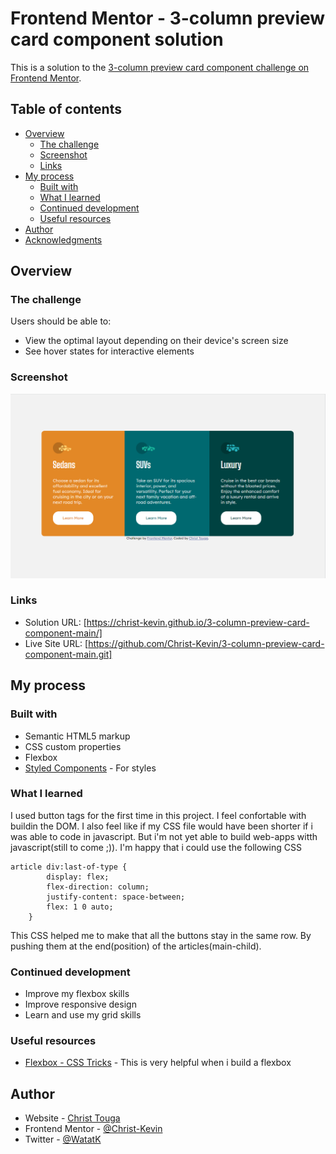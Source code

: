 # Frontend Mentor - 3-column preview card component solution

This is a solution to the [3-column preview card component challenge on Frontend Mentor](https://www.frontendmentor.io/challenges/3column-preview-card-component-pH92eAR2-).  

## Table of contents

- [Overview](#overview)
  - [The challenge](#the-challenge)
  - [Screenshot](#screenshot)
  - [Links](#links)
- [My process](#my-process)
  - [Built with](#built-with)
  - [What I learned](#what-i-learned)
  - [Continued development](#continued-development)
  - [Useful resources](#useful-resources)
- [Author](#author)
- [Acknowledgments](#acknowledgments)


## Overview

### The challenge

Users should be able to:

- View the optimal layout depending on their device's screen size
- See hover states for interactive elements

### Screenshot

![](./screenshot.jpg)

### Links

- Solution URL: [https://christ-kevin.github.io/3-column-preview-card-component-main/]
- Live Site URL: [https://github.com/Christ-Kevin/3-column-preview-card-component-main.git]

## My process

### Built with

- Semantic HTML5 markup
- CSS custom properties
- Flexbox
- [Styled Components](https://styled-components.com/) - For styles

### What I learned

I used button tags for the first time in this project. I feel confortable with buildin the DOM.
I also feel like if my CSS file would have been shorter if i was able to code in javascript. 
But i'm not yet able to build web-apps witth javascript(still to come ;)).
I'm happy that i could use the following CSS
````
article div:last-of-type {
        display: flex;
        flex-direction: column;
        justify-content: space-between;
        flex: 1 0 auto;
    }
````
This CSS helped me to make that all the buttons stay in the same row. By pushing them at the end(position) of the articles(main-child).

### Continued development

- Improve my flexbox skills
- Improve responsive design
- Learn and use my grid skills

### Useful resources

- [Flexbox - CSS Tricks](https://css-tricks.com/snippets/css/a-guide-to-flexbox/) - This is very helpful when i build a flexbox

## Author

- Website - [Christ Touga](https://www.linkedin.com/in/christ-k%C3%A9vin-touga-watat-32026712a?lipi=urn%3Ali%3Apage%3Ad_flagship3_profile_view_base_contact_details%3BjJWnqFGfRGyI%2FPm5Rzm0dw%3D%3D)
- Frontend Mentor - [@Christ-Kevin](https://www.frontendmentor.io/profile/Christ-Kevin)
- Twitter - [@WatatK](https://www.twitter.com/WatatK)

